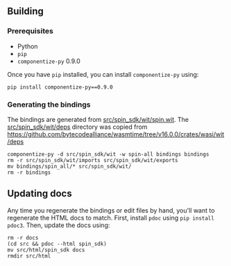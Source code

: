 ## Building

### Prerequisites

- Python
- `pip`
- `componentize-py` 0.9.0

Once you have `pip` installed, you can install `componentize-py` using:

```
pip install componentize-py==0.9.0
```

### Generating the bindings

The bindings are generated from
[src/spin_sdk/wit/spin.wit](./src/spin_sdk/wit/spin.wit).  The
[src/spin_sdk/wit/deps](./src/spin_sdk/wit/deps) directory was copied from
https://github.com/bytecodealliance/wasmtime/tree/v16.0.0/crates/wasi/wit/deps

```
componentize-py -d src/spin_sdk/wit -w spin-all bindings bindings
rm -r src/spin_sdk/wit/imports src/spin_sdk/wit/exports
mv bindings/spin_all/* src/spin_sdk/wit/
rm -r bindings
```

## Updating docs

Any time you regenerate the bindings or edit files by hand, you'll want to
regenerate the HTML docs to match.  First, install `pdoc` using `pip install
pdoc3`.  Then, update the docs using:

```
rm -r docs
(cd src && pdoc --html spin_sdk)
mv src/html/spin_sdk docs
rmdir src/html
```
